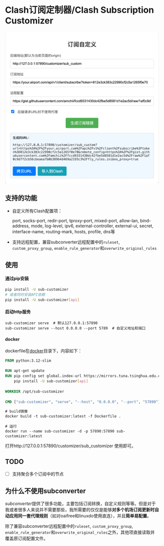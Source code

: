 # Clash订阅定制器/Clash Subscription Customizer

![screenshot.jpg](https://raw.githubusercontent.com/linux-fly/sub-customizer/refs/heads/main/docs/static/screenshot.jpg)

## 支持的功能

- 自定义所有Clash配置项：

  port, socks-port, redir-port, tproxy-port, mixed-port, allow-lan, bind-address, mode, log-level, ipv6, external-controller, external-ui, secret, interface-name, routing-mark, hosts, profile, dns等

- 支持远程配置，兼容subconverter远程配置中的`ruleset`, `custom_proxy_group`, `enable_rule_generator`和`overwrite_original_rules`



## 使用

#### 通过pip安装

```sh
pip install -U sub-customizer
# 或者同时安装API依赖
pip install -U sub-customizer[api]
```

#### 启动http服务

```
sub-customizer serve  # 默认127.0.0.1:57890
sub-customizer serve --host 0.0.0.0 --port 5789  # 自定义地址和端口
```

#### docker

dockerfile在[docker](https://github.com/linux-fly/sub-customizer/tree/main/docker)目录下，内容如下：

```dockerfile
FROM python:3.12-slim

RUN apt-get update
RUN pip config set global.index-url https://mirrors.tuna.tsinghua.edu.cn/pypi/web/simple && \
    pip install -U sub-customizer[api]

WORKDIR /opt/sub-customizer

CMD ["sub-customizer", "serve", "--host", "0.0.0.0", "--port", "57890"]
```

```
# build镜像
docker build -t sub-customizer:latest -f Dockerfile .

# 运行
docker run --name sub-customizer -d -p 57890:57890 sub-customizer:latest
```

打开http://127.0.0.1:57890/customizer/sub_customizer 使用即可。

## TODO

- [ ] 支持聚合多个订阅中的节点

## 为什么不使用subconverter

*subconverter*提供了很多功能，主要包括订阅转换，自定义规则等等。但是对于我或者很多人来说并不需要那些，我所需要的仅仅是能够**对多个机场订阅更新时自动应用同一套代理规则**（如对oaifree和linuxdo使用直连），并且**简单易配置**。

除了兼容subconverter远程配置中的`ruleset`, `custom_proxy_group`, `enable_rule_generator`和`overwrite_original_rules`之外，其他项直接读取并覆盖原订阅配置文件。
